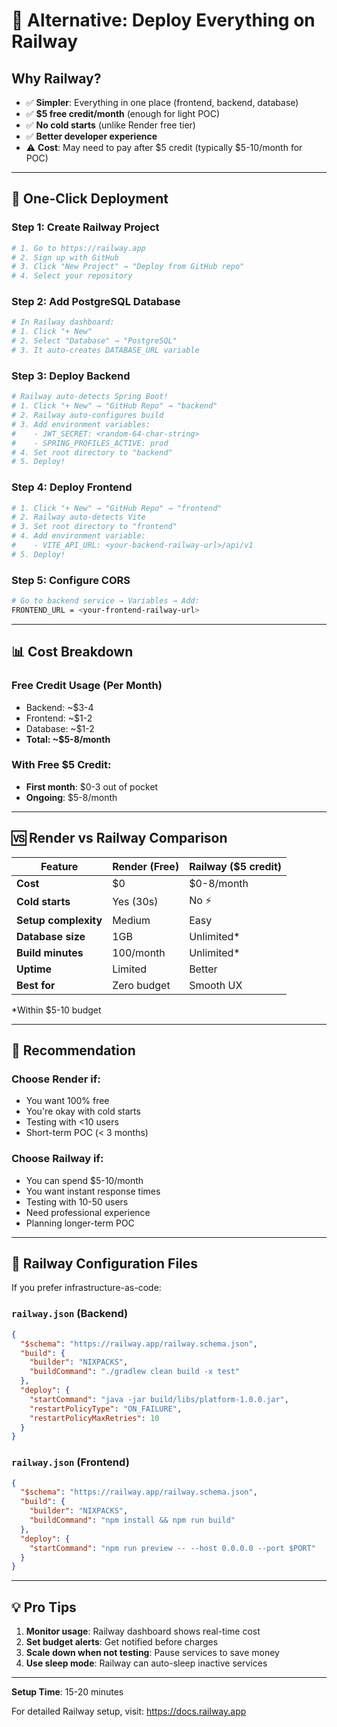 # 🚂 Alternative: Deploy Everything on Railway

## Why Railway?
- ✅ **Simpler**: Everything in one place (frontend, backend, database)
- ✅ **$5 free credit/month** (enough for light POC)
- ✅ **No cold starts** (unlike Render free tier)
- ✅ **Better developer experience**
- ⚠️ **Cost**: May need to pay after $5 credit (typically $5-10/month for POC)

---

## 🚀 One-Click Deployment

### Step 1: Create Railway Project
```bash
# 1. Go to https://railway.app
# 2. Sign up with GitHub
# 3. Click "New Project" → "Deploy from GitHub repo"
# 4. Select your repository
```

### Step 2: Add PostgreSQL Database
```bash
# In Railway dashboard:
# 1. Click "+ New"
# 2. Select "Database" → "PostgreSQL"
# 3. It auto-creates DATABASE_URL variable
```

### Step 3: Deploy Backend
```bash
# Railway auto-detects Spring Boot!
# 1. Click "+ New" → "GitHub Repo" → "backend"
# 2. Railway auto-configures build
# 3. Add environment variables:
#    - JWT_SECRET: <random-64-char-string>
#    - SPRING_PROFILES_ACTIVE: prod
# 4. Set root directory to "backend"
# 5. Deploy!
```

### Step 4: Deploy Frontend
```bash
# 1. Click "+ New" → "GitHub Repo" → "frontend"  
# 2. Railway auto-detects Vite
# 3. Set root directory to "frontend"
# 4. Add environment variable:
#    - VITE_API_URL: <your-backend-railway-url>/api/v1
# 5. Deploy!
```

### Step 5: Configure CORS
```bash
# Go to backend service → Variables → Add:
FRONTEND_URL = <your-frontend-railway-url>
```

---

## 📊 Cost Breakdown

### Free Credit Usage (Per Month)
- Backend: ~$3-4
- Frontend: ~$1-2  
- Database: ~$1-2
- **Total: ~$5-8/month**

### With Free $5 Credit:
- **First month**: $0-3 out of pocket
- **Ongoing**: $5-8/month

---

## 🆚 Render vs Railway Comparison

| Feature | Render (Free) | Railway ($5 credit) |
|---------|---------------|---------------------|
| **Cost** | $0 | $0-8/month |
| **Cold starts** | Yes (30s) | No ⚡ |
| **Setup complexity** | Medium | Easy |
| **Database size** | 1GB | Unlimited* |
| **Build minutes** | 100/month | Unlimited* |
| **Uptime** | Limited | Better |
| **Best for** | Zero budget | Smooth UX |

*Within $5-10 budget

---

## 🎯 Recommendation

### Choose **Render** if:
- You want 100% free
- You're okay with cold starts
- Testing with <10 users
- Short-term POC (< 3 months)

### Choose **Railway** if:
- You can spend $5-10/month
- You want instant response times
- Testing with 10-50 users
- Need professional experience
- Planning longer-term POC

---

## 🚂 Railway Configuration Files

If you prefer infrastructure-as-code:

### `railway.json` (Backend)
```json
{
  "$schema": "https://railway.app/railway.schema.json",
  "build": {
    "builder": "NIXPACKS",
    "buildCommand": "./gradlew clean build -x test"
  },
  "deploy": {
    "startCommand": "java -jar build/libs/platform-1.0.0.jar",
    "restartPolicyType": "ON_FAILURE",
    "restartPolicyMaxRetries": 10
  }
}
```

### `railway.json` (Frontend)
```json
{
  "$schema": "https://railway.app/railway.schema.json",
  "build": {
    "builder": "NIXPACKS",
    "buildCommand": "npm install && npm run build"
  },
  "deploy": {
    "startCommand": "npm run preview -- --host 0.0.0.0 --port $PORT"
  }
}
```

---

## 💡 Pro Tips

1. **Monitor usage**: Railway dashboard shows real-time cost
2. **Set budget alerts**: Get notified before charges
3. **Scale down when not testing**: Pause services to save money
4. **Use sleep mode**: Railway can auto-sleep inactive services

---

**Setup Time**: 15-20 minutes

For detailed Railway setup, visit: https://docs.railway.app
